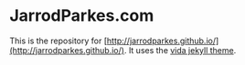 # JarrodParkes.com

This is the repository for [http://jarrodparkes.github.io/](http://jarrodparkes.github.io/). It uses the [vida jekyll theme](https://github.com/syaning/vida).

